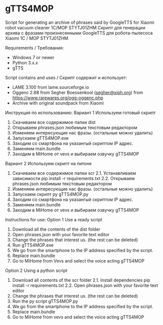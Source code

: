 # gTTS4MOP
Script for generating an archive of phrases said by GoogleTTS for Xiaomi robot vacuum cleaner 1C/MOP STYTJ01ZHM
Скрипт для генерации архива с фразами произнесенными GoogleTTS для робота-пылесоса Xiaomi 1C / MOP STYTJ01ZHM

Requirements / Требования:
* Windows 7 or newer
* Python 3.x.x
* gTTS 
  
Script contains and uses / Скрипт содержит и использует:
* LAME 3.100 from  lame.sourceforge.io
* Oggenc 2.88 from Segher Boessenkool (segher@xiph.org) from https://www.rarewares.org/ogg-oggenc.php
* Archive with original soundpack from Xiaomi

Инструкция по использованию:
Вариант 1 Используем готовый скрипт
1. Скачиваем все содержимое папки dist
2. Открываем phrases.json любимым текстовым редактором
3. Изменяем интересующие нас фразы. (остальные можно удалить)
4. Запускаем gTTS4MOP.exe
5. Заходим со смартфона на указангый скриптом IP адрес. 
6. Заменяем main.bundle
7. Заходим в MiHome от vevs и выбираем озвучку gTTS4MOP

Вариант 2 Используем скрипт на питоне
1. Скачиваем все содержимое папки scr
2.1. Устанавливаем зависимости pip install -r requirements.txt
2.2. Открываем phrases.json любимым текстовым редактором
3. Изменяем интересующие нас фразы. (остальные можно удалить)
4. Запускаем скрипт py gTTS4MOP.py
5. Заходим со смартфона на указангый скриптом IP адрес. 
6. Заменяем main.bundle
7. Заходим в MiHome от vevs и выбираем озвучку gTTS4MOP

Instructions for use:
Option 1 Use a ready script
1. Download all the contents of the dist folder
2. Open phrases.json with your favorite text editor
3. Change the phrases that interest us. (the rest can be deleted)
4. Run gTTS4MOP.exe
5. We go from the smartphone to the IP address specified by the script.
6. Replace main.bundle
7. Go to MiHome from Vevs and select the voice acting gTTS4MOP

Option 2 Using a python script
1. Download all contents of the scr folder
2.1. Install dependencies pip install -r requirements.txt
2.2. Open phrases.json with your favorite text editor
3. Change the phrases that interest us. (the rest can be deleted)
4. Run the py script gTTS4MOP.py
5. We go from the smartphone to the IP address specified by the script.
6. Replace main.bundle
7. Go to MiHome from vevs and select the voice acting gTTS4MOP
